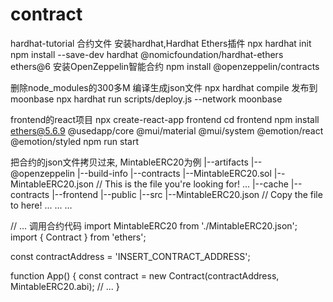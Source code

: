 # contract

hardhat-tutorial 合约文件
安装hardhat,Hardhat Ethers插件
npx hardhat init
npm install --save-dev hardhat @nomicfoundation/hardhat-ethers ethers@6
安装OpenZeppelin智能合约
npm install @openzeppelin/contracts

删除node_modules的300多M
编译生成json文件
npx hardhat compile
发布到moonbase
npx hardhat run scripts/deploy.js --network moonbase





frontend的react项目
npx create-react-app frontend
cd frontend
npm install ethers@5.6.9 @usedapp/core @mui/material @mui/system @emotion/react @emotion/styled
npm run start


把合约的json文件拷贝过来, MintableERC20为例
|--artifacts
    |--@openzeppelin
    |--build-info
    |--contracts
        |--MintableERC20.sol
            |--MintableERC20.json // This is the file you're looking for!
            ...
|--cache
|--contracts
|--frontend
    |--public
    |--src
        |--MintableERC20.json // Copy the file to here!
        ...
    ...
...



// ... 调用合约代码
import MintableERC20 from './MintableERC20.json'; 
import { Contract } from 'ethers';

const contractAddress = 'INSERT_CONTRACT_ADDRESS';

function App() {
  const contract = new Contract(contractAddress, MintableERC20.abi);
  // ...
}




